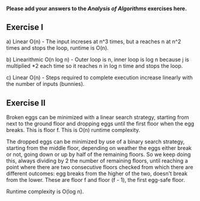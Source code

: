 #### Please add your answers to the ***Analysis of  Algorithms*** exercises here.

## Exercise I

a)
Linear O(n) - The input increses at n^3 times, but a reaches n at n^2 times and stops the loop, runtime is O(n).


b)
Linearithmic O(n log n) - Outer loop is n, inner loop is log n because j is multiplied *2 each time so it reaches n in log n time and stops the loop.


c)
Linear O(n) - Steps required to complete execution increase linearly with the number of inputs (bunnies).


## Exercise II

Broken eggs can be minimized with a linear search strategy, starting from next to the ground floor and dropping eggs until the first floor when the egg breaks. This is floor f. This is O(n) runtime complexity.

The dropped eggs can be minimized by use of a binary search strategy, starting from the middle floor, depending on weather the eggs either break or not, going down or up by half of the remaining floors. So we keep doing this, always dividing by 2 the number of remaining floors, until reaching a point where there are two consecutive floors checked from which there are different outcomes: egg breaks from the higher of the two, doesn't break from the lower. These are floor f and floor (f - 1), the first egg-safe floor. 

Runtime complexity is O(log n).


